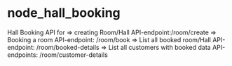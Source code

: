 # node_hall_booking

Hall Booking API for
                 => creating Room/Hall API-endpoint:/room/create
                 => Booking a room API-endpoint: /room/book
                 => List all booked room/Hall API-endpoint: /room/booked-details
                 => List all customers with booked data API-endpoints: /room/customer-details
